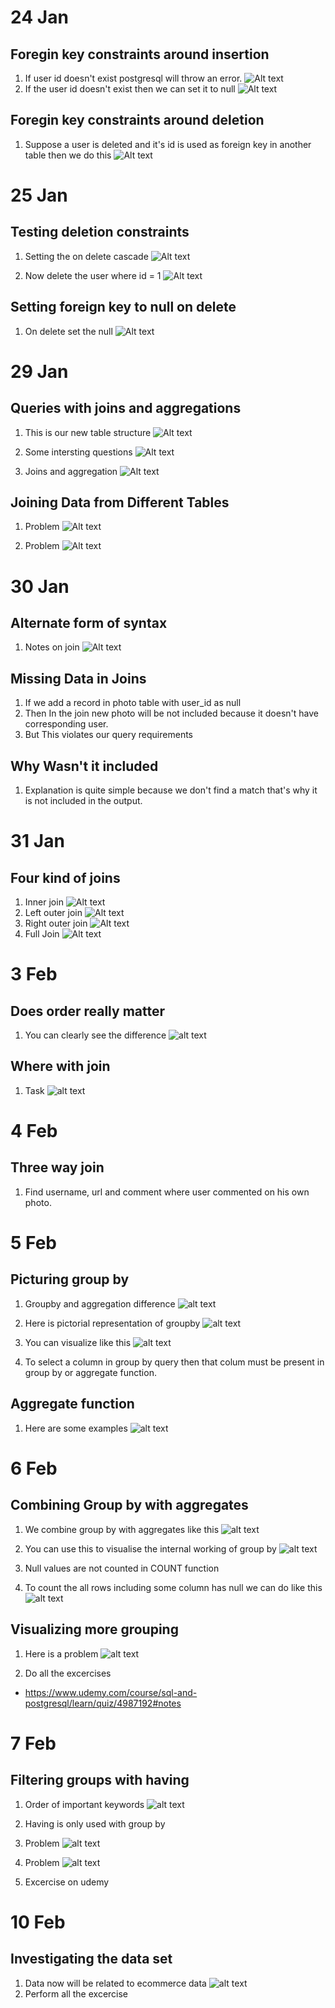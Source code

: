 # 24 Jan

## Foregin key constraints around insertion

1. If user id doesn't exist postgresql will throw an error.
   ![Alt text](image.png)
2. If the user id doesn't exist then we can set it to null
   ![Alt text](image-1.png)

## Foregin key constraints around deletion

1. Suppose a user is deleted and it's id is used as foreign key in another table then we do this
   ![Alt text](image-2.png)

# 25 Jan

## Testing deletion constraints

1. Setting the on delete cascade
   ![Alt text](image-3.png)

2. Now delete the user where id = 1
   ![Alt text](image-4.png)

## Setting foreign key to null on delete

1. On delete set the null
   ![Alt text](image-5.png)

# 29 Jan

## Queries with joins and aggregations

1. This is our new table structure
   ![Alt text](image-6.png)

2. Some intersting questions
   ![Alt text](image-7.png)

3. Joins and aggregation
   ![Alt text](image-8.png)

## Joining Data from Different Tables

1. Problem
   ![Alt text](image-9.png)

2. Problem
   ![Alt text](image-11.png)

# 30 Jan

## Alternate form of syntax

1. Notes on join
   ![Alt text](image-12.png)

## Missing Data in Joins

1. If we add a record in photo table with user_id as null
2. Then In the join new photo will be not included because it doesn't have corresponding user.
3. But This violates our query requirements

## Why Wasn't it included

1. Explanation is quite simple because we don't find a match that's why it is not included in the output.

# 31 Jan

## Four kind of joins

1. Inner join
   ![Alt text](image-13.png)
2. Left outer join
   ![Alt text](image-14.png)
3. Right outer join
   ![Alt text](image-15.png)
4. Full Join
   ![Alt text](image-16.png)

# 3 Feb

## Does order really matter

1. You can clearly see the difference
   ![alt text](image-17.png)

## Where with join

1. Task
   ![alt text](image-18.png)

# 4 Feb

## Three way join

1. Find username, url and comment where user commented on his own photo.

# 5 Feb

## Picturing group by

1. Groupby and aggregation difference
   ![alt text](image-19.png)

2. Here is pictorial representation of groupby
   ![alt text](image-20.png)

3. You can visualize like this
   ![alt text](image-21.png)

4. To select a column in group by query then that colum must be present in group by or aggregate function.

## Aggregate function

1. Here are some examples
   ![alt text](image-22.png)

# 6 Feb

## Combining Group by with aggregates

1. We combine group by with aggregates like this
   ![alt text](image-23.png)

2. You can use this to visualise the internal working of group by
   ![alt text](image-24.png)
3. Null values are not counted in COUNT function
4. To count the all rows including some column has null we can do like this
   ![alt text](image-25.png)

## Visualizing more grouping

1. Here is a problem
   ![alt text](image-26.png)

2. Do all the excercises

- https://www.udemy.com/course/sql-and-postgresql/learn/quiz/4987192#notes

# 7 Feb

## Filtering groups with having

1. Order of important keywords
   ![alt text](image-27.png)
2. Having is only used with group by
3. Problem
   ![alt text](image-28.png)

4. Problem
   ![alt text](image-29.png)

5. Excercise on udemy

# 10 Feb

## Investigating the data set

1. Data now will be related to ecommerce data
   ![alt text](image-30.png)
2. Perform all the excercise

